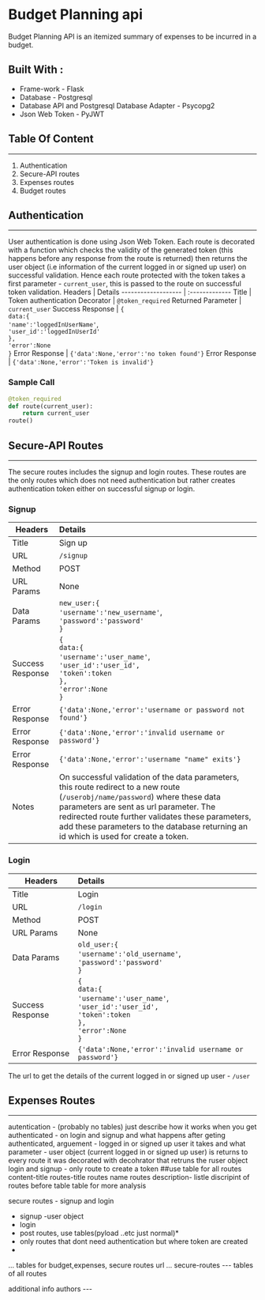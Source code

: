 # Budget Planning api 
Budget Planning API is an itemized summary of expenses to be incurred in a budget.

## Built With :
- Frame-work - Flask
- Database - Postgresql
- Database API and Postgresql Database Adapter - Psycopg2
- Json Web Token - PyJWT

## Table Of Content 
___
1. Authentication
2. Secure-API routes
4. Expenses routes
5. Budget routes

##  Authentication
___ 
User authentication is done using Json Web Token. Each route is decorated with a function which checks the validity of the generated token (this happens before any response from the route is returned) then returns the user object (i.e information of the current logged in or signed up user) on successful validation. Hence each route protected with the token takes a first parameter - `current_user`, this is passed to the route on successful token validation.
Headers    | Details 
------------------- | :-------------
Title | Token authentication
Decorator | ```@token_required```
Returned Parameter | ```current_user```
Success Response | ```{```<br/>```data:{```<br/>```'name':'loggedInUserName'```,<br/>```'user_id':'loggedInUserId'```<br/>```},```<br/>```'error':None```<br/>```}```
Error Response |  ```{'data':None,'error':'no token found'}```
Error Response |  ```{'data':None,'error':'Token is invalid'}```

### Sample Call 
```python 
@token_required 
def route(current_user): 
    return current_user 
route()
```

## Secure-API Routes
---
The secure routes includes the signup and login routes. These routes are the only routes which does not need authentication but rather creates authentication token either on successful signup or login.

### Signup
Headers    | Details 
------------------- | :-------------
Title       | Sign up
URL         | `/signup`
Method | POST
URL Params | None
Data Params | ```new_user:{```<br/>```'username':'new_username'```,<br/>```'password':'password'```<br/>```}```
Success Response | ```{```<br/>```data:{```<br/>```'username':'user_name'```,<br/>```'user_id':'user_id',```<br/>```'token':token```<br/>```},```<br/>```'error':None```<br/>```}```
Error Response |  ```{'data':None,'error':'username or password not found'}```
Error Response |  ```{'data':None,'error':'invalid username or password'}```
Error Response | `{'data':None,'error':'username "name" exits'}`
Notes | On successful validation of the data parameters, this route redirect to a new route (`/userobj/name/password`) where these data parameters are sent as url parameter. The redirected route further validates these parameters, add these parameters to the database returning an id which is used for create a token.

### Login

Headers    | Details 
------------------- | :-------------
Title       | Login
URL         | `/login`
Method | POST
URL Params | None
Data Params | ```old_user:{```<br/>```'username':'old_username'```,<br/>```'password':'password'```<br/>```}```
Success Response | ```{```<br/>```data:{```<br/>```'username':'user_name'```,<br/>```'user_id':'user_id',```<br/>```'token':token```<br/>```},```<br/>```'error':None```<br/>```}```
Error Response |  ```{'data':None,'error':'invalid username or password'}```

The url to get the details of the current logged in or signed up user - `/user`

##  Expenses Routes
---


autentication - (probably no tables) just describe how it works when you get authenticated - on login and signup and what happens after geting authenticated, arguement - logged in or signed up user  it takes and what parameter  - user object (current logged in or signed up user) is returns to every route it was decorated with
decohrator that retruns the ruser object
login and signup - only route to create a token
##use table for all routes
content-title
routes-title
routes name
routes description- listle discripint of routes before table
table for more analysis

secure routes - signup and login
 - signup
    -user object
 - login
- post routes, use tables(pyload ..etc just normal)* 
- only routes that dont need authentication but where token are created
- 
... tables for budget,expenses, secure routes url
... secure-routes --- tables of all routes

additional info
authors ---
